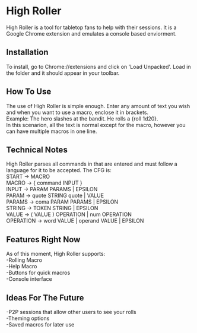 # High Roller

High Roller is a tool for tabletop fans to help with their sessions. It is a Google Chrome extension and emulates a console based enviorment.<br>

## Installation
To install, go to Chrome://extensions and click on 'Load Unpacked'. Load in the folder and it should appear in your toolbar.<br>

## How To Use
The use of High Roller is simple enough. Enter any amount of text you wish and when you want to use a macro, enclose it in brackets.<br>
Example: The hero slashes at the bandit. He rolls a {roll 1d20}.<br>
In this scenarion, all the text is normal except for the macro, however you can have multiple macros in one line.<br>

## Technical Notes
High Roller parses all commands in that are entered and must follow a language for it to be accepted. The CFG is: <br>
START -> MACRO <br>
MACRO -> { command INPUT }<br>
INPUT -> PARAM PARAMS | EPSILON<br>
PARAM ->  quote STRING quote | VALUE<br>
PARAMS -> coma PARAM PARAMS | EPSILON<br>
STRING -> TOKEN STRING | EPSILON<br>
VALUE -> ( VALUE ) OPERATION | num OPERATION<br>
OPERATION -> word VALUE | operand VALUE | EPSILON<br>


## Features Right Now
As of this moment, High Roller supports:<br>
-Rolling Macro<br>
-Help Macro<br>
-Buttons for quick macros<br>
-Console interface<br>

## Ideas For The Future
-P2P sessions that allow other users to see  your rolls<br>
-Theming options<br>
-Saved macros for later use<br>